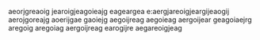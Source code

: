 aeorjgreaoig jearoigjeagoieajg eageargea  e:aergjareoigjeargijeaogij
aerojgoreajg
aoerijgae
gaoiejg
aegoijreag
aegoieag
aergoijear
geagoiaejrg
aregoig
aregoiag
aergoijreag
earogijre
aegareoigjeag

